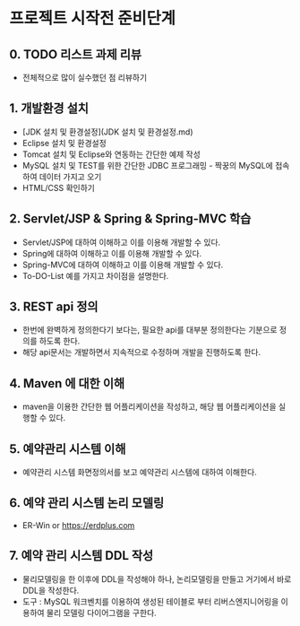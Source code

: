 # 프로젝트 시작전 준비단계

## 0. TODO 리스트 과제 리뷰

- 전체적으로 많이 실수했던 점 리뷰하기

## 1. 개발환경 설치

- [JDK 설치 및 환경설정](JDK 설치 및 환경설정.md)
- Eclipse 설치 및 환경설정
- Tomcat 설치 및 Eclipse와 연동하는 간단한 예제 작성
- MySQL 설치 및 TEST를 위한 간단한 JDBC 프로그래밍 - 짝꿍의 MySQL에 접속하여 데이터 가지고 오기
- HTML/CSS 확인하기

## 2. Servlet/JSP & Spring & Spring-MVC 학습

- Servlet/JSP에 대하여 이해하고 이를 이용해 개발할 수 있다.
- Spring에 대하여 이해하고 이를 이용해 개발할 수 있다.
- Spring-MVC에 대하여 이해하고 이를 이용해 개발할 수 있다.
- To-DO-List 예를 가지고 차이점을 설명한다.

## 3. REST api 정의

 - 한번에 완벽하게 정의한다기 보다는, 필요한 api를 대부분 정의한다는 기분으로 정의를 하도록 한다.
 - 해당 api문서는 개발하면서 지속적으로 수정하며 개발을 진행하도록 한다.

## 4. Maven 에 대한 이해

- maven을 이용한 간단한 웹 어플리케이션을 작성하고, 해당 웹 어플리케이션을 실행할 수 있다.

## 5. 예약관리 시스템 이해

- 예약관리 시스템 화면정의서를 보고 예약관리 시스템에 대하여 이해한다.

## 6. 예약 관리 시스템 논리 모델링

- ER-Win or https://erdplus.com

## 7. 예약 관리 시스템 DDL 작성

- 물리모델링을 한 이후에 DDL을 작성해야 하나, 논리모델링을 만들고 거기에서 바로 DDL을 작성한다.
- 도구 : MySQL 워크벤치를 이용하여 생성된 테이블로 부터 리버스엔지니어링을 이용하여 물리 모델링 다이어그램을 구한다.
